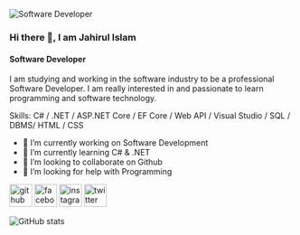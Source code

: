 ![Software Developer](https://scontent.fper10-2.fna.fbcdn.net/v/t39.30808-6/300578992_462191409255543_6943371673066810101_n.jpg?_nc_cat=107&ccb=1-7&_nc_sid=e3f864&_nc_ohc=FRA-oZEqso8AX8b-pP6&_nc_ht=scontent.fper10-2.fna&oh=00_AfBzO94zcxHUm_KfiSgkvwCkEEpp7OQyXMxfzTniEQZiCw&oe=63EECB35)
### Hi there 👋, I am Jahirul Islam
#### Software Developer

I am studying and working in the software industry to be a professional Software Developer. I am really interested in and passionate to learn programming and software technology.

Skills: C# / .NET / ASP.NET Core / EF Core / Web API / Visual Studio / SQL / DBMS/ HTML / CSS

- 🔭 I’m currently working on Software Development 
- 🌱 I’m currently learning C# & .NET 
- 👯 I’m looking to collaborate on Github 
- 🤔 I’m looking for help with Programming 


[<img src='https://cdn.jsdelivr.net/npm/simple-icons@3.0.1/icons/github.svg' alt='github' height='40'>](https://github.com/onlinejahir)  [<img src='https://cdn.jsdelivr.net/npm/simple-icons@3.0.1/icons/facebook.svg' alt='facebook' height='40'>](https://www.facebook.com/jahironline)  [<img src='https://cdn.jsdelivr.net/npm/simple-icons@3.0.1/icons/instagram.svg' alt='instagram' height='40'>](https://www.instagram.com/hellojahir/)  [<img src='https://cdn.jsdelivr.net/npm/simple-icons@3.0.1/icons/twitter.svg' alt='twitter' height='40'>](https://twitter.com/onlinejahir)  

![GitHub stats](https://github-readme-stats.vercel.app/api?username=onlinejahir&show_icons=true)  

